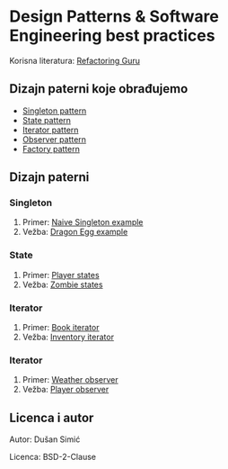 # Design Patterns & Software Engineering best practices

Korisna literatura: [Refactoring Guru](https://refactoring.guru/design-patterns/java)

## Dizajn paterni koje obrađujemo

- [Singleton pattern](https://refactoring.guru/design-patterns/singleton)
- [State pattern](https://refactoring.guru/design-patterns/state)
- [Iterator pattern](https://refactoring.guru/design-patterns/iterator)
- [Observer pattern](https://refactoring.guru/design-patterns/observer)
- [Factory pattern](https://refactoring.guru/design-patterns/factory-method)

## Dizajn paterni

### Singleton

1. Primer: [Naive Singleton example](01_singleton/NaiveSingletonExample.java)
2. Vežba: [Dragon Egg example](01_singleton/PRACTICE.md)

### State

1. Primer: [Player states](02_state/PlayerStatePattern.java)
2. Vežba: [Zombie states](02_state/PRACTICE.md)

### Iterator

1. Primer: [Book iterator](03_iterator/BookIteratorPattern.java)
2. Vežba: [Inventory iterator](03_iterator/PRACTICE.md)

### Iterator

1. Primer: [Weather observer](04_observer/WeatherObserverPattern.java)
2. Vežba: [Player observer](04_observer/PRACTICE.md)

## Licenca i autor

Autor: Dušan Simić

Licenca: BSD-2-Clause
